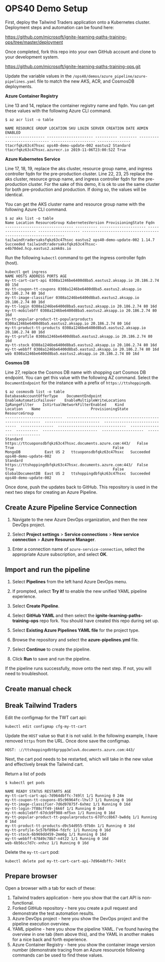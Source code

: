 # OPS40 Demo Setup

First, deploy the Tailwind Traders application onto a Kubernetes cluster. Deployment steps and automation can be found here:

https://github.com/microsoft/ignite-learning-paths-training-ops/tree/master/deployment

Once completed, fork this repo into your own GitHub account and clone to your development system.

https://github.com/microsoft/ignite-learning-paths-training-ops.git

Update the variable values in the `/ops40/demos/azure_pipeline/azure-pipelines.yaml` file to match the new AKS, ACR, and CosmosDB deployments.

**Azure Container Registry**

Line 13 and 14, replace the container registry name and fqdn. You can get these values with the following Azure CLI command.

```
$ az acr list -o table

NAME RESOURCE GROUP LOCATION SKU LOGIN SERVER CREATION DATE ADMIN ENABLED
------------------ --------------------- ---------- -------- ----------------------------- -------------------- ---------------
ttacrfqkz63c47hsxc ops40-demo-update-002 eastus2 Standard ttacrfqkz63c47hsxc.azurecr.io 2019-11-06T23:00:52Z True
```

**Azure Kubernetes Service**

Line 17, 18, 19, replace the aks cluster, resource group name, and ingress controller fqdn for the pre-production cluster. Line 22, 23, 25 replace the aks cluster, resource group name, and ingress controller fqdn for the pre-production cluster. For the sake of this demo, it is ok to use the same cluster for both pre-production and production. If doing so, the values will be identical.

You can get the AKS cluster name and resource group name with the following Azure CLI command.

```
$ az aks list -o table
Name Location ResourceGroup KubernetesVersion ProvisioningState Fqdn
------------------------------- ---------- --------------------- ------------------- ------------------- --------------------------------------------------------------
tailwindtradersaksfqkz63c47hsxc eastus2 ops40-demo-update-002 1.14.7 Succeeded tailwindtradersaksfqkz63c47hsxc-e4b70ded.hcp.eastus2.azmk8s.io
```

Run the following `kubectl` command to get the ingress controller fqdn (host).

```
kubectl get ingress
NAME HOSTS ADDRESS PORTS AGE
my-tt-cart-cart-api 0308a1246be6400d8ba5.eastus2.aksapp.io 20.186.2.74 80 15d
my-tt-coupon-tt-coupons 0308a1246be6400d8ba5.eastus2.aksapp.io 20.186.2.74 80 16d
my-tt-image-classifier 0308a1246be6400d8ba5.eastus2.aksapp.io 20.186.2.74 80 16d
my-tt-login 0308a1246be6400d8ba5.eastus2.aksapp.io 20.186.2.74 80 16d
my-tt-mobilebff 0308a1246be6400d8ba5.eastus2.aksapp.io 20.186.2.74 80 16d
my-tt-popular-product-tt-popularproducts 0308a1246be6400d8ba5.eastus2.aksapp.io 20.186.2.74 80 16d
my-tt-product-tt-products 0308a1246be6400d8ba5.eastus2.aksapp.io 20.186.2.74 80 16d
my-tt-profile 0308a1246be6400d8ba5.eastus2.aksapp.io 20.186.2.74 80 16d
my-tt-stock 0308a1246be6400d8ba5.eastus2.aksapp.io 20.186.2.74 80 16d
my-tt-webbff 0308a1246be6400d8ba5.eastus2.aksapp.io 20.186.2.74 80 16d
web 0308a1246be6400d8ba5.eastus2.aksapp.io 20.186.2.74 80 16d
```

**Cosmos DB**

Line 27, replace the Cosmos DB name with shopping cart Cosmos DB endpoint. You can get this value with the following AZ command. Select the `DocumentEndpoint` for the instance with a prefix of `https://ttshoppingdb`.

```
$ az cosmosdb list -o table
DatabaseAccountOfferType    DocumentEndpoint                                            EnableAutomaticFailover    EnableMultipleWriteLocations    IpRangeFilter    IsVirtualNetworkFilterEnabled    Kind              Location    Name                       ProvisioningState    ResourceGroup
--------------------------  ----------------------------------------------------------  -------------------------  ------------------------------  ---------------  -------------------------------  ----------------  ----------  -------------------------  -------------------  ---------------------
Standard                    https://ttcuoponsdbfqkz63c47hsxc.documents.azure.com:443/   False                      True                                             False                            MongoDB           East US 2   ttcuoponsdbfqkz63c47hsxc   Succeeded            ops40-demo-update-002
Standard                    https://ttshoppingdbfqkz63c47hsxc.documents.azure.com:443/  False                      True                                             False                            GlobalDocumentDB  East US 2   ttshoppingdbfqkz63c47hsxc  Succeeded            ops40-demo-update-002
```

Once done, push the updates back to GitHub. This repository is used in the next two steps for creating an Azure Pipeline.

## Create Azure Pipeline Service Connection

1. Navigate to the new Azure DevOps organization, and then the new DevOps project.

2. Select **Project settings** > **Service connections** > **New service connection** > **Azure Resource Manager**.

3. Enter a connection name of `azure-service-connection`, select the appropriate Azure subscription, and select **OK**.

## Import and run the pipeline

1. Select **Pipelines** from the left hand Azure DevOps menu.

2. If prompted, select **Try it!** to enable the new unified YAML pipeline experience.

3. Select **Create Pipeline**.

4. Select **GitHub YAML** and then select the **ignite-learning-paths-training-ops** repo fork. You should have created this repo during set up.

5. Select **Existing Azure Pipelines YAML file** for the project type.

6. Browse the repository and select the **azure-pipelines.yml** file.

7. Select **Continue** to create the pipeline.

8. Click **Run** to save and run the pipeline.

If the pipeline runs successfully, move onto the next step. If not, you will need to troubleshoot.

## Create manual check

## Break Tailwind Traders

Edit the configmap for the TWT cart api:

```
kubectl edit configmap cfg-my-tt-cart
```

Update the `HOST` value so that it is not valid. In the following example, I have removed `https` from the URL. Once done save the configmap.

```
HOST: ://ttshoppingdbt6grppp3eluvk.documents.azure.com:443/
```

Next, the cart pod needs to be restarted, which will take in the new value and effectively break the Tailwind cart.

Return a list of pods

```
$ kubectl get pods

NAME READY STATUS RESTARTS AGE
my-tt-cart-cart-api-7d964dbffc-749lt 1/1 Running 0 24m
my-tt-coupon-tt-coupons-85c96964fc-lhvl7 1/1 Running 0 16d
my-tt-image-classifier-7d6d97875f-6xhmz 1/1 Running 0 16d
my-tt-login-7f88cff49-j6k6f 1/1 Running 0 16d
my-tt-mobilebff-67dcb9f988-mf5xn 1/1 Running 0 16d
my-tt-popular-product-tt-popularproducts-67dfcc8b67-bw8dq 1/1 Running 0 16d
my-tt-product-tt-products-d9c54d955-97b8n 1/1 Running 0 16d
my-tt-profile-5c57bf89b4-fdzfc 1/1 Running 0 16d
my-tt-stock-6b969dd459-2mm6g 1/1 Running 0 16d
my-tt-webbff-67849c78b7-n4t22 1/1 Running 0 16d
web-6b56cc7d7c-xnhvz 1/1 Running 0 16d
```

Delete the `my-tt-cart` pod:

```
kubectl delete pod my-tt-cart-cart-api-7d964dbffc-749lt
```

## Prepare browser

Open a browser with a tab for each of these:

1. Tailwind traders application - here you show that the cart API is non-functional.
2. Forked GitHub repository - here you create a pull request and demonstrate the test automation results.
3. Azure DevOps project - here you show the DevOps project and the pipeline execution overview.
4. YAML pipeline - here you show the pipeline YAML. I've found having the overview in one tab (item above this), and the YAML in another makes for a nice back and forth experience.
5. Azure Container Registry - here you show the container image version number (demonstrate tracing from an Azure resource)e following commands can be used to find these values.